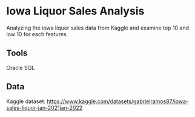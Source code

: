 # Iowa Liquor Sales Analysis

Analyzing the iowa liquor sales data from Kaggle and examine top 10 and low 10 for each features

## Tools
Oracle SQL

## Data

Kaggle dataset:
https://www.kaggle.com/datasets/gabrielramos87/iowa-sales-liquor-jan-2021jan-2022
